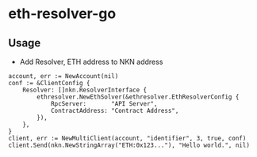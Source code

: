 # eth-resolver-go

## Usage

* Add Resolver, ETH address to NKN address
```
account, err := NewAccount(nil)
conf := &ClientConfig {
    Resolver: []nkn.ResolverInterface {
		ethresolver.NewEthSolver(&ethresolver.EthResolverConfig {
			RpcServer:       "API Server",
			ContractAddress: "Contract Address",
		}),
	},
}
client, err := NewMultiClient(account, "identifier", 3, true, conf)
client.Send(nkn.NewStringArray("ETH:0x123..."), "Hello world.", nil)
```
